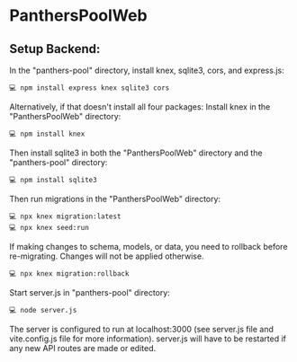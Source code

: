 # PanthersPoolWeb

## Setup Backend:
In the "panthers-pool" directory, install knex, sqlite3, cors, and express.js:

```
💻 npm install express knex sqlite3 cors
```
Alternatively, if that doesn't install all four packages:
Install knex in the "PanthersPoolWeb" directory:

```
💻 npm install knex
```

Then install sqlite3 in both the "PanthersPoolWeb" directory and the "panthers-pool" directory:
```
💻 npm install sqlite3
```

Then run migrations in the "PanthersPoolWeb" directory:

```
💻 npx knex migration:latest
💻 npx knex seed:run
```

If making changes to schema, models, or data, you need to rollback before re-migrating.
Changes will not be applied otherwise.
```
💻 npx knex migration:rollback
```

Start server.js in "panthers-pool" directory:
```
💻 node server.js
```

The server is configured to run at localhost:3000 (see server.js file and vite.config.js file for more information). server.js will have to be restarted if any new API routes are made or edited.

